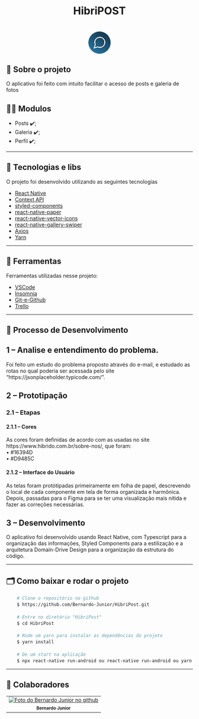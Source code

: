 <h1 align="center">
    <tittle>HibriPOST</tittle>
<h1 >
    
<div align="center">
<img 
  align="center" 
  src="https://github.com/Bernardo-Junior/HibriPost/blob/main/android/app/src/main/res/drawable/icon.png" 
  width="60px;" 
  alt="exemplo imagem"
 />   
</div>


## 💬️ Sobre o projeto

O aplicativo foi feito com intuito facilitar o acesso de posts e galeria de fotos

## 👨‍💻️ Modulos
- Posts ✔️;
- Galeria ✔️;
- Perfil ✔️;

---

## 🚀 Tecnologias e libs

O projeto foi desenvolvido utilizando as seguintes tecnologias

- [React Native](https://reactnative.dev/)
- [Context API](https://pt-br.reactjs.org/docs/context.html)
- [styled-components](https://styled-components.com/)
- [react-native-paper](https://callstack.github.io/react-native-paper/)
- [react-native-vector-icons](https://github.com/oblador/react-native-vector-icons)
- [react-native-gallery-swiper](https://www.npmjs.com/package/react-native-gallery-swiper)
- [Axios](https://github.com/axios/axios)
- [Yarn](https://yarnpkg.com/)

---

## 🔧️ Ferramentas

Ferramentas utilizadas nesse projeto:

- [VSCode](https://code.visualstudio.com/)
- [Insomnia](https://insomnia.rest/download/)
- [Git-e-Github](https://github.com/)
- [Trello](https://trello.com/)

---

## 🎯 Processo de Desenvolvimento

<h2>1 – Analise e entendimento do problema.</h2>
Foi feito um estudo do problema proposto através do e-mail, e estudado as rotas no qual poderia ser acessada pelo site “https://jsonplaceholder.typicode.com/”. 
<h2>2 – Prototipação</h2>
    <h3>2.1 – Etapas</h3>
        <h4>2.1.1 – Cores </h3>
        As cores foram definidas de acordo com as usadas no site  https://www.hibrido.com.br/sobre-nos/, que foram: 
	</br> 
            •	#16394D
	</br> 
            •	#D9485C
        <h4>2.1.2 – Interface do Usuário</h4>
        As telas foram protótipadas primeiramente em folha de papel, descrevendo o local de cada componente em tela de forma organizada e harmônica.
	    Depois, passadas para o Figma para se ter uma visualização mais nítida e fazer as correções necessárias.
<h2>3 – Desenvolvimento</h2>
O aplicativo foi desenvolvido usando React Native, com Typescript para a organização das informações, Styled Components para a estilização e a arquitetura Domain-Drive Design para a organização da estrutura do código.

---

## 🗂 Como baixar e rodar o projeto

```bash
    # Clone o repositório no github
    $ https://github.com/Bernardo-Junior/HibriPost.git
    
    # Entre no diretório "HibriPost"
    $ cd HibriPost
    
    # Rode um yarn para instalar as dependências do projeto
    $ yarn install

    # De um start na aplicação
    $ npx react-native run-android ou react-native run-android ou yarn start
```
---

## 🤝 Colaboradores

<table>
  <tr>
    <td align="center">
      <a href="#">
        <img src="https://avatars2.githubusercontent.com/u/37701153?s=400&u=a0a7ce9fb7d78b087efe31ff05cd2978cd0dd6a2&v=4" width="100px;" alt="Foto do Bernardo Junior no github"/><br>
        <sub>
          <b>Bernardo Junior</b>
        </sub>
      </a>
    </td>
  </tr> 
 </table>


